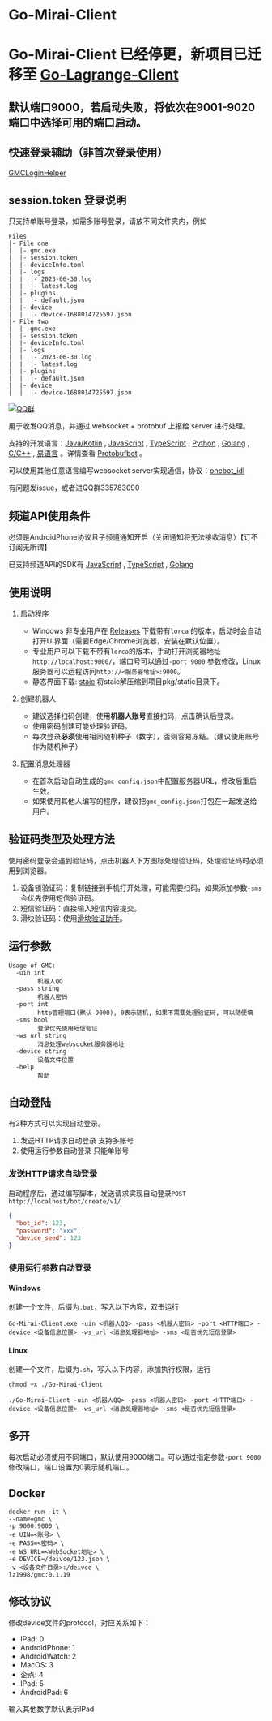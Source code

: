 # Go-Mirai-Client

# Go-Mirai-Client 已经停更，新项目已迁移至 [Go-Lagrange-Client](https://github.com/2mf8/Go-Lagrange-Client)

## 默认端口9000，若启动失败，将依次在9001-9020端口中选择可用的端口启动。

## 快速登录辅助（非首次登录使用）

[GMCLoginHelper](https://github.com/2mf8/GMCLoginHelper/releases)

## session.token 登录说明

只支持单账号登录，如需多账号登录，请放不同文件夹内，例如

```shell
Files
|- File one
|  |- gmc.exe
|  |- session.token
|  |- deviceInfo.toml
|  |- logs
|  |  |- 2023-06-30.log
|  |  |- latest.log
|  |- plugins
|  |  |- default.json
|  |- device
|  |  |- device-1688014725597.json
|- File two
|  |- gmc.exe
|  |- session.token
|  |- deviceInfo.toml
|  |- logs
|  |  |- 2023-06-30.log
|  |  |- latest.log
|  |- plugins
|  |  |- default.json
|  |- device
|  |  |- device-1688014725597.json
```


[![QQ群](https://img.shields.io/static/v1?label=QQ%E7%BE%A4&message=335783090&color=blue)](https://jq.qq.com/?_wv=1027&k=B7Of3GMZ)

用于收发QQ消息，并通过 websocket + protobuf 上报给 server 进行处理。

支持的开发语言：[Java/Kotlin](https://github.com/protobufbot/spring-mirai-server) , [JavaScript](https://github.com/2mf8/TSPbBot) , [TypeScript](https://github.com/2mf8/TSPbBot/blob/master/src/demo/index.ts) , [Python](https://github.com/PHIKN1GHT/pypbbot/tree/main/pypbbot_examples) , [Golang](https://github.com/2mf8/GoPbBot/blob/master/test/bot_test.go) , [C/C++](https://github.com/ProtobufBot/cpp-pbbot/blob/main/src/event_handler/event_handler.cpp) , [易语言](https://github.com/protobufbot/pbbot_e_sdk) 。详情查看 [Protobufbot](https://github.com/ProtobufBot/ProtobufBot) 。

可以使用其他任意语言编写websocket server实现通信，协议：[onebot_idl](https://github.com/lz1998/onebot_idl)

有问题发issue，或者进QQ群335783090

## 频道API使用条件

必须是AndroidPhone协议且子频道通知开启（关闭通知将无法接收消息）【订不订阅无所谓】

已支持频道API的SDK有 [JavaScript](https://github.com/2mf8/TSPbBot) , [TypeScript](https://github.com/2mf8/TSPbBot/blob/master/src/demo/index.ts) , [Golang](https://github.com/2mf8/GoPbBot/blob/master/test/bot_test.go) 

## 使用说明

1. 启动程序
    - Windows 非专业用户在 [Releases](https://github.com/ProtobufBot/Go-Mirai-Client/releases) 下载带有`lorca`
      的版本，启动时会自动打开UI界面（需要Edge/Chrome浏览器，安装在默认位置）。
    - 专业用户可以下载不带有`lorca`的版本，手动打开浏览器地址`http://localhost:9000/`，端口号可以通过`-port 9000`
      参数修改，Linux服务器可以远程访问`http://<服务器地址>:9000`。
    - 静态界面下载: [staic](https://github.com/ProtobufBot/pbbot-react-ui/releases/latest/download/static.zip)
      将staic解压缩到项目pkg/static目录下。

2. 创建机器人
    - 建议选择扫码创建，使用**机器人账号**直接扫码，点击确认后登录。
    - 使用密码创建可能处理验证码。
    - 每次登录**必须**使用相同随机种子（数字），否则容易冻结。（建议使用账号作为随机种子）

3. 配置消息处理器
    - 在首次启动自动生成的`gmc_config.json`中配置服务器URL，修改后重启生效。
    - 如果使用其他人编写的程序，建议把`gmc_config.json`打包在一起发送给用户。

## 验证码类型及处理方法

使用密码登录会遇到验证码，点击机器人下方图标处理验证码，处理验证码时必须用到浏览器。

1. 设备锁验证码：复制链接到手机打开处理，可能需要扫码，如果添加参数`-sms`会优先使用短信验证码。
2. 短信验证码：直接输入短信内容提交。
3. 滑块验证码：使用[滑块验证助手](https://github.com/mzdluo123/TxCaptchaHelper/releases)。

## 运行参数

```shell
Usage of GMC:
  -uin int
        机器人QQ
  -pass string
        机器人密码
  -port int
        http管理端口(默认 9000), 0表示随机, 如果不需要处理验证码, 可以随便填
  -sms bool
        登录优先使用短信验证
  -ws_url string
        消息处理websocket服务器地址
  -device string
        设备文件位置
  -help
        帮助
```

## 自动登陆

有2种方式可以实现自动登录。

1. 发送HTTP请求自动登录 支持多账号
2. 使用运行参数自动登录 只能单账号

### 发送HTTP请求自动登录

启动程序后，通过编写脚本，发送请求实现自动登录`POST http://localhost/bot/create/v1/`

```json
{
  "bot_id": 123,
  "password": "xxx",
  "device_seed": 123
}
```

### 使用运行参数自动登录

#### Windows

创建一个文件，后缀为`.bat`，写入以下内容，双击运行

```shell
Go-Mirai-Client.exe -uin <机器人QQ> -pass <机器人密码> -port <HTTP端口> -device <设备信息位置> -ws_url <消息处理器地址> -sms <是否优先短信登录>
```

#### Linux

创建一个文件，后缀为`.sh`，写入以下内容，添加执行权限，运行

```shell
chmod +x ./Go-Mirai-Client

./Go-Mirai-Client -uin <机器人QQ> -pass <机器人密码> -port <HTTP端口> -device <设备信息位置> -ws_url <消息处理器地址> -sms <是否优先短信登录>
```

## 多开

每次启动必须使用不同端口，默认使用9000端口。可以通过指定参数`-port 9000`修改端口，端口设置为0表示随机端口。

## Docker

```shell
docker run -it \
--name=gmc \
-p 9000:9000 \
-e UIN=<账号> \
-e PASS=<密码> \
-e WS_URL=<WebSocket地址> \
-e DEVICE=/deivce/123.json \
-v <设备文件目录>:/deivce \
lz1998/gmc:0.1.19
```

## 修改协议

修改device文件的protocol，对应关系如下：

- IPad: 0
- AndroidPhone: 1
- AndroidWatch: 2
- MacOS: 3
- 企点: 4
- IPad: 5
- AndroidPad: 6

输入其他数字默认表示IPad
